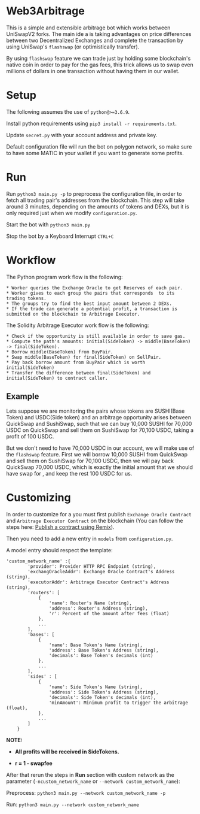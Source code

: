 # Web3Arbitrage

This is a simple and extensible arbitrage bot which works between UniSwapV2 forks. The main ide a is taking advantages on price differences between two Decentralized Exchanges and complete the transaction by using UniSwap's `flashswap` (or optimistically transfer).

By using `flashswap` feature we can trade just by holding some blockchain's native coin in order to pay for the gas fees, this trick allows us to swap even millions of dollars in one transaction without having them in our wallet.

# Setup

The following assumes the use of `python@>=3.6.9`.

Install python requirements using `pip3 install -r requirements.txt`.

Update `secret.py` with your account address and private key.

Default configuration file will run the bot on polygon network, so make sure to have some MATIC in your wallet if you want to generate some profits.

# Run

Run `python3 main.py -p` to preprocess the configuration file, in order to fetch all trading pair's addresses from the blockchain. This step will take around 3 minutes, depending on the amounts of tokens and DEXs, but it is only required just when we modify `configuration.py`.

Start the bot with `python3 main.py`

Stop the bot by a Keyboard Interrupt `CTRL+C`

# Workflow

The Python program work flow is the following:

    * Worker queries the Exchange Oracle to get Reserves of each pair.
    * Worker gives to each group the pairs that corresponds  to its trading tokens.
    * The groups try to find the best input amount between 2 DEXs.
    * If the trade can generate a potential profit, a transaction is submitted on the blockchain to Arbitrage Executor. 

The Solidity Arbitrage Executor work flow is the following:

    * Check if the opportunity is still available in order to save gas.
    * Compute the path's amounts: initial(SideToken) -> middle(BaseToken) -> final(SideToken).
    * Borrow middle(BaseToken) from BuyPair.
    * Swap middle(BaseToken) for final(SideToken) on SellPair.
    * Pay back borrow amount from BuyPair which is worth initial(SideToken)
    * Transfer the difference between final(SideToken) and initial(SideToken) to contract caller.

## Example

Lets suppose we are monitoring the pairs whose tokens are SUSHI(Base Token) and USDC(Side token) and an arbitrage opportunity arises between QuickSwap and SushiSwap, such that we can buy 10,000 SUSHI for 70,000 USDC on QuickSwap and sell them on SushiSwap for 70,100 USDC, taking a profit of 100 USDC.

But we don't need to have 70,000 USDC in our account, we will make use of the `flashswap` feature. First we will borrow 10,000 SUSHI from QuickSwap and sell them on SushiSwap for 70,100 USDC, then we will pay back QuickSwap 70,000 USDC, which is exactly the initial amount that we should have swap for , and keep the rest 100 USDC for us.

# Customizing

In order to customize for a you must first publish `Exchange Oracle Contract` and `Arbitrage Executor Contract` on the blockchain (You can follow the steps here: [Publish a contract using Remix](https://remix-ide.readthedocs.io/en/latest/create_deploy.html)).

Then you need to add a new entry in `models` from `configuration.py`. 


A model entry should respect the template:

```
'custom_network_name' :{
        'provider': Provider HTTP RPC Endpoint (string),
        'exchangOracleAddr': Exchange Oracle Contract's Address (string),
        'executorAddr': Arbitrage Executor Contract's Address (string),
        'routers': [
            {
                'name': Router's Name (string),
                'address': Router's Address (string),
                'r': Percent of the amount after fees (float)
            },
            ...
        ],
        'bases': [
            {
                'name': Base Token's Name (string),
                'address': Base Token's Address (string),
                'decimals': Base Token's decimals (int)
            },
            ...
        ],
        'sides' : [
            {
                'name': Side Token's Name (string),
                'address': Side Token's Address (string),
                'decimals': Side Token's decimals (int),
                'minAmount': Minimum profit to trigger the arbitrage (float),
            },
            ...
        ]
    }
```

**NOTE:**

* **All profits will be received in SideTokens.**

* **r = 1 - swapfee**

After that rerun the steps in **Run** section with custom network as the parameter (`-ncustom_network_name` or `--network custom_network_name`):

Preprocess: `python3 main.py --network custom_network_name -p`

Run: `python3 main.py --network custom_network_name`